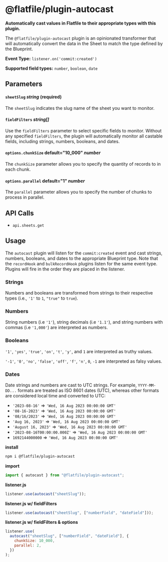<!-- START_INFOCARD -->

# @flatfile/plugin-autocast
**Automatically cast values in Flatfile to their appropriate types with this plugin.**


The `@flatfile/plugin-autocast` plugin is an opinionated transformer that will
automatically convert the data in the Sheet to match the type defined by the
Blueprint.


**Event Type:**
`listener.on('commit:created')`


**Supported field types:**
`number`, `boolean`, `date`

<!-- END_INFOCARD -->


## Parameters

#### `sheetSlug` *string* (required)

The `sheetSlug` indicates the slug name of the sheet you want to monitor.

#### `fieldFilters` *string[]*

Use the `fieldFilters` parameter to select specific fields to monitor. Without
any specified `fieldFilters`, the plugin will automatically monitor
all castable fields, including strings, numbers, booleans, and dates.


#### `options.chunkSize` default="10_000" *number*

The `chunkSize` parameter allows you to specify the quantity of records to in
each chunk.

#### `options.parallel` default="1" *number*

The `parallel` parameter allows you to specify the number of chunks to process
in parallel.


## API Calls

- `api.sheets.get`


## Usage

The `autocast` plugin will listen for the `commit:created` event and cast strings, numbers, booleans,
and dates to the appropriate Blueprint type. Note that the `recordHook` and `bulkRecordHook` plugins
listen for the same event type. Plugins will fire in the order they are placed in the listener.

### Strings

Numbers and booleans are transformed from strings to their respective types (i.e., `'1'` to `1`, `"true"` to `true`).

### Numbers

String numbers (i.e `'1'`), string decimals (i.e `'1.1'`), and string numbers with commas (i.e `'1,000'`)
are interpreted as numbers.

### Booleans

`'1'`, `'yes'`, `'true'`, `'on'`, `'t'`, `'y'`, and `1` are interpreted as truthy values.

`'-1'`, `'0'`, `'no'`, `'false'`, `'off'`, `'f'`, `'n'`, `0`, `-1` are interpreted as falsy values.

### Dates

Date strings and numbers are cast to UTC strings. For example, `YYYY-MM-DD...` formats are treated as ISO 8601 dates (UTC), whereas other formats are considered local time and converted to UTC:

- `'2023-08-16'` => `'Wed, 16 Aug 2023 00:00:00 GMT'`
- `'08-16-2023'` => `'Wed, 16 Aug 2023 00:00:00 GMT'`
- `'08/16/2023'` => `'Wed, 16 Aug 2023 00:00:00 GMT'`
- `'Aug 16, 2023'` => `'Wed, 16 Aug 2023 00:00:00 GMT'`
- `'August 16, 2023'` => `'Wed, 16 Aug 2023 00:00:00 GMT'`
- `'2023-08-16T00:00:00.000Z'` => `'Wed, 16 Aug 2023 00:00:00 GMT'`
- `1692144000000` => `'Wed, 16 Aug 2023 00:00:00 GMT'`

**install**
```bash 
npm i @flatfile/plugin-autocast
```

**import**
```js 
import { autocast } from "@flatfile/plugin-autocast";
```

**listener.js**
```js 
listener.use(autocast("sheetSlug"));
```
**listener.js w/ fieldFilters**
```js 
listener.use(autocast("sheetSlug", ["numberField", "dateField"]));
```
**listener.js w/ fieldFilters & options**
```js 
listener.use(
  autocast("sheetSlug", ["numberField", "dateField"], {
    chunkSize: 10_000,
    parallel: 2,
  })
);
```
